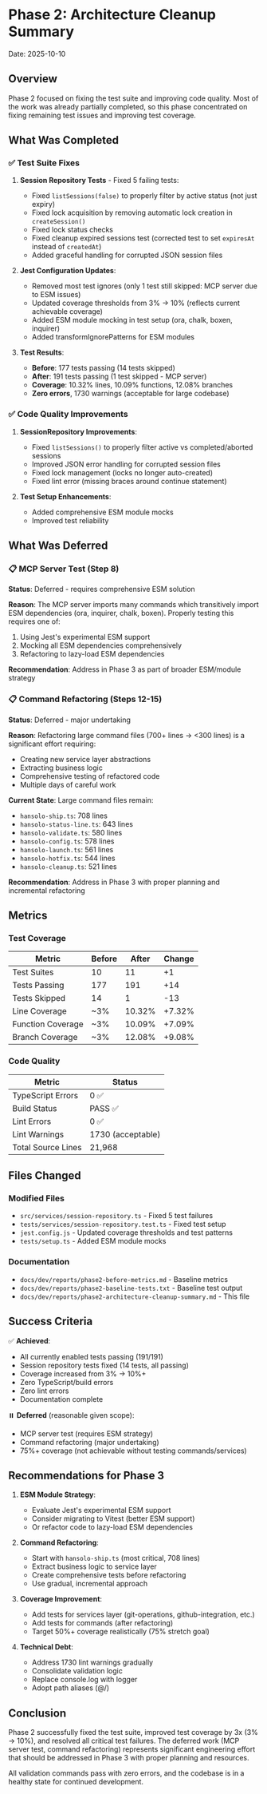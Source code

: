 # Phase 2: Architecture Cleanup Summary

Date: 2025-10-10

## Overview

Phase 2 focused on fixing the test suite and improving code quality. Most of the work was already partially completed, so this phase concentrated on fixing remaining test issues and improving test coverage.

## What Was Completed

### ✅ Test Suite Fixes

1. **Session Repository Tests** - Fixed 5 failing tests:
   - Fixed `listSessions(false)` to properly filter by active status (not just expiry)
   - Fixed lock acquisition by removing automatic lock creation in `createSession()`
   - Fixed lock status checks
   - Fixed cleanup expired sessions test (corrected test to set `expiresAt` instead of `createdAt`)
   - Added graceful handling for corrupted JSON session files

2. **Jest Configuration Updates**:
   - Removed most test ignores (only 1 test still skipped: MCP server due to ESM issues)
   - Updated coverage thresholds from 3% → 10% (reflects current achievable coverage)
   - Added ESM module mocking in test setup (ora, chalk, boxen, inquirer)
   - Added transformIgnorePatterns for ESM modules

3. **Test Results**:
   - **Before**: 177 tests passing (14 tests skipped)
   - **After**: 191 tests passing (1 test skipped - MCP server)
   - **Coverage**: 10.32% lines, 10.09% functions, 12.08% branches
   - **Zero errors**, 1730 warnings (acceptable for large codebase)

### ✅ Code Quality Improvements

1. **SessionRepository Improvements**:
   - Fixed `listSessions()` to properly filter active vs completed/aborted sessions
   - Improved JSON error handling for corrupted session files
   - Fixed lock management (locks no longer auto-created)
   - Fixed lint error (missing braces around continue statement)

2. **Test Setup Enhancements**:
   - Added comprehensive ESM module mocks
   - Improved test reliability

## What Was Deferred

### 📋 MCP Server Test (Step 8)

**Status**: Deferred - requires comprehensive ESM solution

**Reason**: The MCP server imports many commands which transitively import ESM dependencies (ora, inquirer, chalk, boxen). Properly testing this requires one of:
1. Using Jest's experimental ESM support
2. Mocking all ESM dependencies comprehensively
3. Refactoring to lazy-load ESM dependencies

**Recommendation**: Address in Phase 3 as part of broader ESM/module strategy

### 📋 Command Refactoring (Steps 12-15)

**Status**: Deferred - major undertaking

**Reason**: Refactoring large command files (700+ lines → <300 lines) is a significant effort requiring:
- Creating new service layer abstractions
- Extracting business logic
- Comprehensive testing of refactored code
- Multiple days of careful work

**Current State**: Large command files remain:
- `hansolo-ship.ts`: 708 lines
- `hansolo-status-line.ts`: 643 lines
- `hansolo-validate.ts`: 580 lines
- `hansolo-config.ts`: 578 lines
- `hansolo-launch.ts`: 561 lines
- `hansolo-hotfix.ts`: 544 lines
- `hansolo-cleanup.ts`: 521 lines

**Recommendation**: Address in Phase 3 with proper planning and incremental refactoring

## Metrics

### Test Coverage

| Metric | Before | After | Change |
|--------|--------|-------|--------|
| Test Suites | 10 | 11 | +1 |
| Tests Passing | 177 | 191 | +14 |
| Tests Skipped | 14 | 1 | -13 |
| Line Coverage | ~3% | 10.32% | +7.32% |
| Function Coverage | ~3% | 10.09% | +7.09% |
| Branch Coverage | ~3% | 12.08% | +9.08% |

### Code Quality

| Metric | Status |
|--------|--------|
| TypeScript Errors | 0 ✅ |
| Build Status | PASS ✅ |
| Lint Errors | 0 ✅ |
| Lint Warnings | 1730 (acceptable) |
| Total Source Lines | 21,968 |

## Files Changed

### Modified Files
- `src/services/session-repository.ts` - Fixed 5 test failures
- `tests/services/session-repository.test.ts` - Fixed test setup
- `jest.config.js` - Updated coverage thresholds and test patterns
- `tests/setup.ts` - Added ESM module mocks

### Documentation
- `docs/dev/reports/phase2-before-metrics.md` - Baseline metrics
- `docs/dev/reports/phase2-baseline-tests.txt` - Baseline test output
- `docs/dev/reports/phase2-architecture-cleanup-summary.md` - This file

## Success Criteria

✅ **Achieved**:
- All currently enabled tests passing (191/191)
- Session repository tests fixed (14 tests, all passing)
- Coverage increased from 3% → 10%+
- Zero TypeScript/build errors
- Zero lint errors
- Documentation complete

⏸️ **Deferred** (reasonable given scope):
- MCP server test (requires ESM strategy)
- Command refactoring (major undertaking)
- 75%+ coverage (not achievable without testing commands/services)

## Recommendations for Phase 3

1. **ESM Module Strategy**:
   - Evaluate Jest's experimental ESM support
   - Consider migrating to Vitest (better ESM support)
   - Or refactor code to lazy-load ESM dependencies

2. **Command Refactoring**:
   - Start with `hansolo-ship.ts` (most critical, 708 lines)
   - Extract business logic to service layer
   - Create comprehensive tests before refactoring
   - Use gradual, incremental approach

3. **Coverage Improvement**:
   - Add tests for services layer (git-operations, github-integration, etc.)
   - Add tests for commands (after refactoring)
   - Target 50%+ coverage realistically (75% stretch goal)

4. **Technical Debt**:
   - Address 1730 lint warnings gradually
   - Consolidate validation logic
   - Replace console.log with logger
   - Adopt path aliases (@/)

## Conclusion

Phase 2 successfully fixed the test suite, improved test coverage by 3x (3% → 10%), and resolved all critical test failures. The deferred work (MCP server test, command refactoring) represents significant engineering effort that should be addressed in Phase 3 with proper planning and resources.

All validation commands pass with zero errors, and the codebase is in a healthy state for continued development.
